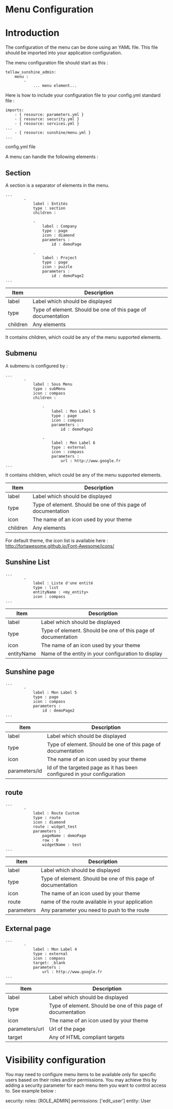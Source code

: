 # Menu Configuration

# Introduction

The configuration of the menu can be done using an YAML file. This file should be imported into your application configuration.

The menu configuration file should start as this :
```
tellaw_sunshine_admin:
    menu :
        -
            ... menu element...
```

Here is how to include your configuration file to your config.yml standard file :
```
imports:
    - { resource: parameters.yml }
    - { resource: security.yml }
    - { resource: services.yml }
...
    - { resource: sunshine/menu.yml }
...
```
config.yml file

A menu can handle the following elements :

## Section

A section is a separator of elements in the menu.

```
...
        -
            label : Entités
            type : section
            children :

            -
                label : Company
                type : page
                icon : diamond
                parameters :
                    id : demoPage

            -
                label : Project
                type : page
                icon : puzzle
                parameters :
                    id : demoPage2
...
```

| Item                          | Description               |
|-------------------------------|---------------------------|
| label                         | Label which should be displayed |
| type                          | Type of element. Should be one of this page of documentation                                             |
| children                      | Any elements                      |


It contains children, which could be any of the menu supported elements.

## Submenu

A submenu is configured by :

```
...
        -
            label : Sous Menu
            type : subMenu
            icon : compass
            children :

                -
                    label : Mon Label 5
                    type : page
                    icon : compass
                    parameters :
                        id : demoPage2

                -
                    label : Mon Label 6
                    type : external
                    icon : compass
                    parameters :
                        url : http://www.google.fr
...
```

It contains children, which could be any of the menu supported elements.

| Item                          | Description               |
|-------------------------------|---------------------------|
| label                         | Label which should be displayed |
| type                          | Type of element. Should be one of this page of documentation                                             |
| icon                          | The name of an icon used by your theme                      |
| children                      | Any elements                      |

For default theme, the icon list is availabie here : http://fortawesome.github.io/Font-Awesome/icons/

## Sunshine List

```
...
        -
            label : Liste d'une entité
            type : list
            entityName : <my_entity>
            icon : compass
...
```

| Item                          | Description               |
|-------------------------------|---------------------------|
| label                         | Label which should be displayed |
| type                          | Type of element. Should be one of this page of documentation                                             |
| icon                          | The name of an icon used by your theme                      |
| entityName                      | Name of the entity in your configuration to display                      |

## Sunshine page

```
...
        -
            label : Mon Label 5
            type : page
            icon : compass
            parameters :
                id : demoPage2
...
```

| Item                          | Description               |
|-------------------------------|---------------------------|
| label                         | Label which should be displayed |
| type                          | Type of element. Should be one of this page of documentation                                             |
| icon                          | The name of an icon used by your theme                      |
| parameters/id                      | Id of the targeted page as it has been configured in your configuration                      |

## route

```
...
        -
            label : Route Custom
            type : route
            icon : diamond
            route : widget_test
            parameters :
                pageName : demoPage
                row : 0
                widgetName : test
...
```

| Item                          | Description               |
|-------------------------------|---------------------------|
| label                         | Label which should be displayed |
| type                          | Type of element. Should be one of this page of documentation                                             |
| icon                          | The name of an icon used by your theme                      |
| route                      | name of the route available in your application                      |
| parameters                      | Any parameter you need to push to the route                      |


## External page


```
...
        -
            label : Mon Label 4
            type : external
            icon : compass
            target: _blank
            parameters :
                url : http://www.google.fr
...
```

| Item                          | Description               |
|-------------------------------|---------------------------|
| label                         | Label which should be displayed |
| type                          | Type of element. Should be one of this page of documentation                                             |
| icon                          | The name of an icon used by your theme                      |
| parameters/url                      | Url of the page                      |
| target                      | Any of HTML compliant targets                     |


# Visibility configuration

You may need to configure menu items to be available only for specific users based on their roles and/or permissions.
You may achieve this by adding a security parameter for each menu item you want to control access to. 
See example below :

security:
    roles: [ROLE_ADMIN]
    permissions: ['edit_user']
    entity: User

